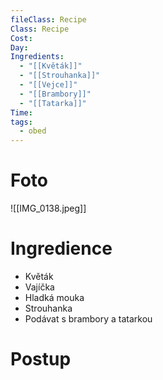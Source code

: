 ```yaml
---
fileClass: Recipe
Class: Recipe
Cost: 
Day: 
Ingredients:
  - "[[Květák]]"
  - "[[Strouhanka]]"
  - "[[Vejce]]"
  - "[[Brambory]]"
  - "[[Tatarka]]"
Time: 
tags:
  - obed
---
```

# Foto 

![[IMG_0138.jpeg]]
# Ingredience
- Květák
- Vajíčka
- Hladká mouka
- Strouhanka
- Podávat s brambory a tatarkou 

# Postup 


